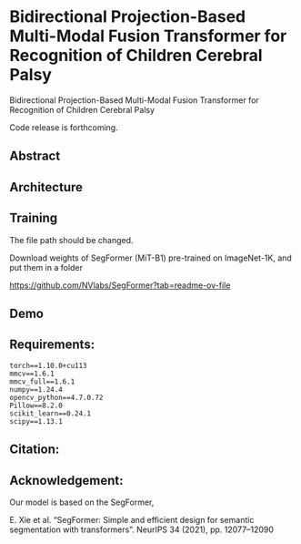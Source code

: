 # Bidirectional Projection-Based  Multi-Modal Fusion Transformer for Recognition of Children Cerebral Palsy
Bidirectional Projection-Based  Multi-Modal Fusion Transformer for Recognition of Children Cerebral Palsy

Code release is forthcoming.



##  Abstract




## Architecture





##  Training

The file path should be changed.


Download weights of SegFormer (MiT-B1) pre-trained on ImageNet-1K, and put them in a folder

https://github.com/NVlabs/SegFormer?tab=readme-ov-file


##  Demo



## Requirements:

```
torch==1.10.0+cu113
mmcv==1.6.1
mmcv_full==1.6.1
numpy==1.24.4
opencv_python==4.7.0.72
Pillow==8.2.0
scikit_learn==0.24.1
scipy==1.13.1
```


## Citation:





## Acknowledgement:

Our model is based on the SegFormer,

E. Xie et al. “SegFormer: Simple and efficient design for semantic segmentation with transformers”. NeurIPS 34 (2021), pp. 12077–12090










